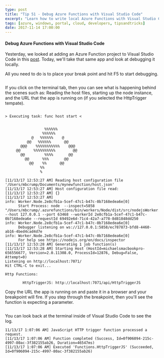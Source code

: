 ```yaml
---
type: post
title: "Tip 51 - Debug Azure Functions with Visual Studio Code"
excerpt: "Learn how to write local Azure Functions with Visual Studio Code"
tags: [azure, windows, portal, cloud, developers, tipsandtricks]
date: 2017-11-14 17:00:00
---
```



#### Debug Azure Functions with Visual Studio Code

Yesterday, we looked at adding an Azure Function project to Visual Studio Code in this [post](https://microsoft.github.io/AzureTipsAndTricks/blog/tip50.html). Today, we'll take that same app and look at debugging it locally. 

All you need to do is to place your break point and hit F5 to start debugging. 

<img :src="$withBase('/files/azfuncdebug1.png')">

If you click on the terminal tab, then you can see what is happening behind the scenes such as: Reading the host files, starting up the node instance, and the URL that the app is running on (if you selected the HttpTrigger tempate). 

```text

> Executing task: func host start <


                  %%%%%%
                 %%%%%%
            @   %%%%%%    @
          @@   %%%%%%      @@
       @@@    %%%%%%%%%%%    @@@
     @@      %%%%%%%%%%        @@
       @@         %%%%       @@
         @@      %%%       @@
           @@    %%      @@
                %%
                %

[11/13/17 12:53:27 AM] Reading host configuration file '/Users/mbcrump/Documents/mynewfunction/host.json'
[11/13/17 12:53:27 AM] Host configuration file read:
[11/13/17 12:53:27 AM] {}
[11/13/17 12:53:27 AM]
info: Worker.Node.2e8cfb1a-5cef-47c1-b47c-0b7168edea6e[0]
      Start Process: node  --inspect=5858 "/Users/mbcrump/.azurefunctions/bin/workers/Node/dist/src/nodejsWorker.js" --host 127.0.0.1 --port 63468 --workerId 2e8cfb1a-5cef-47c1-b47c-0b7168edea6e --requestId 69492e6d-71c4-42a7-a778-8d81848dd250
info: Worker.Node.2e8cfb1a-5cef-47c1-b47c-0b7168edea6e[0]
      Debugger listening on ws://127.0.0.1:5858/ec787873-bfd8-4460-ab16-4bed4cad4d7e
info: Worker.Node.2e8cfb1a-5cef-47c1-b47c-0b7168edea6e[0]
      For help see https://nodejs.org/en/docs/inspector
[11/13/17 12:53:28 AM] Generating 1 job function(s)
[11/13/17 12:53:28 AM] Starting Host (HostId=michaelsmacbookpro-656556677, Version=2.0.11308.0, ProcessId=12876, Debug=False, Attempt=0)
Listening on http://localhost:7071/
Hit CTRL-C to exit...

Http Functions:

        HttpTriggerJS: http://localhost:7071/api/HttpTriggerJS
```

Copy the URL the app is running on and paste it in a browser and your breakpoint will fire. If you step through the breakpoint, then you'll see the function is expecting a parameter. 

<img :src="$withBase('/files/azfuncdebug2.png')">

You can look back at the terminal inside of Visual Studio Code to see the log.

```text
11/13/17 1:07:06 AM] JavaScript HTTP trigger function processed a request.
[11/13/17 1:07:06 AM] Function completed (Success, Id=0f906094-215c-4997-80ac-3f382155ab26, Duration=46547ms)
[11/13/17 1:07:06 AM] Executed 'Functions.HttpTriggerJS' (Succeeded, Id=0f906094-215c-4997-80ac-3f382155ab26)
```
